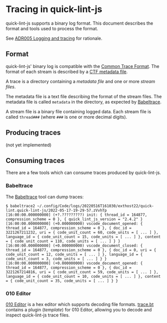 # Tracing in quick-lint-js

quick-lint-js supports a binary log format. This document describes the format
and tools used to process the format.

See [ADR005 Logging and tracing](architecture/ADR015-Logging-and-tracing.md) for
rationale.

## Format

quick-lint-js' binary log is compatible with the [Common Trace Format][]. The
format of each stream is described by a [CTF metadata
file](../src/trace-metadata.cpp).

A trace is a directory containing a *metadata file* and one or more *stream
files*.

The metadata file is a text file describing the format of the stream files. The
metadata file is called `metadata` in the directory, as expected by
[Babeltrace][].

A stream file is a binary file containing logged data. Each stream file is
called `thread###` (where `###` is one or more decimal digits).

## Producing traces

(not yet implemented)

## Consuming traces

There are a few tools which can consume traces produced by quick-lint-js.

### Babeltrace

The [Babeltrace][] tool can dump traces:

    $ babeltrace2 ~/.config/Code/logs/20220516T161030/exthost22/quick-lint.quick-lint-js/2022-05-17-19-29-57.zVvhTp
    [16:00:00.000000000] (+?.?????????) init: { thread_id = 164877, compression_scheme = 0 }, { quick_lint_js_version = "2.4.2" }
    [16:00:00.000000000] (+0.000000000) vscode_document_opened: { thread_id = 164877, compression_scheme = 0 }, { doc_id = 3221267211232, uri = { code_unit_count = 60, code_units = [ ... ] }, language_id = { code_unit_count = 15, code_units = [ ... ] }, content = { code_unit_count = 110, code_units = [ ... ] } }
    [16:00:00.000000000] (+0.000000000) vscode_document_closed: { thread_id = 164877, compression_scheme = 0 }, { doc_id = 0, uri = { code_unit_count = 12, code_units = [ ... ] }, language_id = { code_unit_count = 3, code_units = [ ... ] } }
    [16:00:00.000000000] (+0.000000000) vscode_document_opened: { thread_id = 164877, compression_scheme = 0 }, { doc_id = 3221267214816, uri = { code_unit_count = 59, code_units = [ ... ] }, language_id = { code_unit_count = 10, code_units = [ ... ] }, content = { code_unit_count = 35, code_units = [ ... ] } }

### 010 Editor

[010 Editor][] is a hex editor which supports decoding file formats.
[trace.bt](../tools/trace.bt) contains a plugin (*template*) for 010 Editor,
allowing you to decode and inspect quick-lint-js trace files.

[010 Editor]: https://www.sweetscape.com/010editor/
[Babeltrace]: https://babeltrace.org/
[Common Trace Format]: https://diamon.org/ctf/
